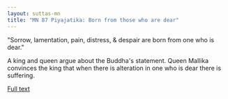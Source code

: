 ```yaml
---
layout: suttas-mn
title: "MN 87 Piyajatika: Born from those who are dear"
---
```


"Sorrow, lamentation, pain, distress, & despair are born from one who is dear."


A king and queen argue about the Buddha's statement. Queen Mallika convinces the king that when there is alteration in one who is dear there is suffering.


[Full text](https://accesstoinsight.org/tipitaka/mn/mn.087.than.html)
